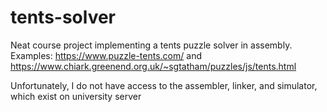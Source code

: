 # tents-solver
Neat course project implementing a tents puzzle solver in assembly. Examples: https://www.puzzle-tents.com/ and https://www.chiark.greenend.org.uk/~sgtatham/puzzles/js/tents.html

Unfortunately, I do not have access to the assembler, linker, and simulator, which exist on university server
